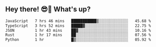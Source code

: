 ## Hey there! 😎👋 What's up?

<!--START_SECTION:waka-->

```txt
JavaScript   7 hrs 46 mins   ███████████▒░░░░░░░░░░░░░   45.68 %
TypeScript   3 hrs 52 mins   █████▓░░░░░░░░░░░░░░░░░░░   22.75 %
JSON         1 hr 43 mins    ██▓░░░░░░░░░░░░░░░░░░░░░░   10.16 %
Rust         1 hr 17 mins    ██░░░░░░░░░░░░░░░░░░░░░░░   07.56 %
Python       1 hr            █▒░░░░░░░░░░░░░░░░░░░░░░░   05.92 %
```

<!--END_SECTION:waka-->
